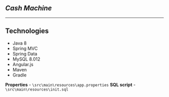 _**Cash Machine**_
-------------------------
_________________________


Technologies
-------------------------
- Java 8
- Spring MVC
- Spring Data
- MySQL 8.012
- Angular.js
- Maven
- Gradle


**Properties** - `\src\main\resources\app.properties`
**SQL script** - `\src\main\resources\init.sql`